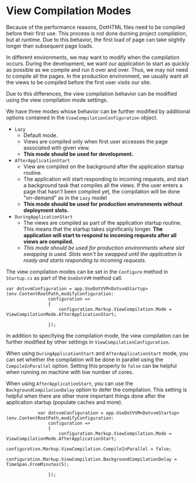 # View Compilation Modes

Because of the performance reasons, DotHTML files need to be compiled before their first use. This process is not done durning project compilation, but at runtime. Due to this behavior, the first load of page can take slightly longer than subsequent page loads.

In different environments, we may want to modify when the compilation occurs. During the development, we want our application to start as quickly as possible as we compile and run it over and over. Thus, we may not need to compile all the pages. In the production environment, we usually want all the views to be compiled before the first user visits our site.

Due to this differences, the view compilation behavior can be modified using the view compilation mode settings. 

We have three modes whose behavior can be further modified by additional options contained in the `ViewCompilationConfiguration` object.

- `Lazy`
  - Default mode.
  - Views are compiled only when first user accesses the page associated with given view.
  - **This mode should be used for development.**
- `AfterApplicationStart`
  - View are compiled on the background after the application startup routine.  
  - The application will start responding to incoming requests, and start a background task that compiles all the views. If the user enters a page that hasn't been compiled yet, the compilation will be done "on-demand" as in the `Lazy` model
  - **This mode should be used for production environments without deployment slots.**
- `DuringApplicationStart`
  - The views are compiled as part of the application startup routine. This means that the startup takes significanly longer.
    **The application will start to respond to incoming requests after all views are compiled.**
  - *This mode should be used for production environments where slot swapping is used. Slots won't be swapped until the application is ready and starts responding to incoming requests.*

The view compilation modes can be set in the `Configure` method in `Startup.cs` as part of the `UseDotVVM` method call.

```CSHARP
var dotvvmConfiguration = app.UseDotVVM<DotvvmStartup>(env.ContentRootPath,modifyConfiguration:
                configuration =>
                {
                    configuration.Markup.ViewCompilation.Mode = ViewCompilationMode.AfterApplicationStart;                 

                });
```

In addition to specifying the compilation mode, the view compilation can be further modified by other settings in  `ViewCompilationConfiguration`.

When using `DuringApplicationStart` and `AfterApplicationStart` mode, you can set whether the compilation will be done in parallel using the `CompileInParallel` option.  Setting this property to `false` can be helpful when running on machine with low number of cores.

When using `AfterApplicationStart`, you can use the `BackgroundCompilationDelay` option to defer the compilation. This setting is helpful when there are other more important things done after the application startup (populate caches and more).

```CSHARP
            var dotvvmConfiguration = app.UseDotVVM<DotvvmStartup>(env.ContentRootPath,modifyConfiguration:
                configuration =>
                {
                    configuration.Markup.ViewCompilation.Mode = ViewCompilationMode.AfterApplicationStart;
                    configuration.Markup.ViewCompilation.CompileInParallel = false;
                    configuration.Markup.ViewCompilation.BackgroundCompilationDelay = TimeSpan.FromMinutes(5);

                });
```
